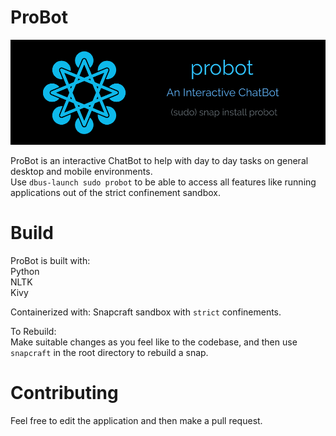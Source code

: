 # ProBot  
![alt text](banner.png)  

ProBot is an interactive ChatBot to help with day to day tasks on general desktop and mobile environments.  
Use `dbus-launch sudo probot` to be able to access all features like running applications out of the strict confinement sandbox.  

# Build  
ProBot is built with:  
Python    
NLTK  
Kivy  

Containerized with:
Snapcraft sandbox with `strict` confinements.  

To Rebuild:  
Make suitable changes as you feel like to the codebase, and then use `snapcraft` in the root directory to rebuild a snap.  

# Contributing  
Feel free to edit the application and then make a pull request.  
